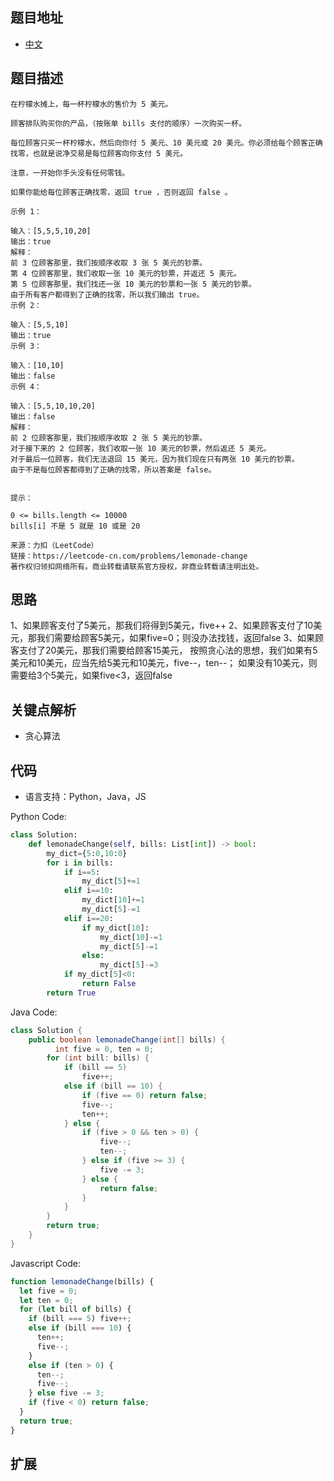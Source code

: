 ## 题目地址

- [中文](https://leetcode-cn.com/problems/lemonade-change/)

## 题目描述

```
在柠檬水摊上，每一杯柠檬水的售价为 5 美元。

顾客排队购买你的产品，（按账单 bills 支付的顺序）一次购买一杯。

每位顾客只买一杯柠檬水，然后向你付 5 美元、10 美元或 20 美元。你必须给每个顾客正确找零，也就是说净交易是每位顾客向你支付 5 美元。

注意，一开始你手头没有任何零钱。

如果你能给每位顾客正确找零，返回 true ，否则返回 false 。

示例 1：

输入：[5,5,5,10,20]
输出：true
解释：
前 3 位顾客那里，我们按顺序收取 3 张 5 美元的钞票。
第 4 位顾客那里，我们收取一张 10 美元的钞票，并返还 5 美元。
第 5 位顾客那里，我们找还一张 10 美元的钞票和一张 5 美元的钞票。
由于所有客户都得到了正确的找零，所以我们输出 true。
示例 2：

输入：[5,5,10]
输出：true
示例 3：

输入：[10,10]
输出：false
示例 4：

输入：[5,5,10,10,20]
输出：false
解释：
前 2 位顾客那里，我们按顺序收取 2 张 5 美元的钞票。
对于接下来的 2 位顾客，我们收取一张 10 美元的钞票，然后返还 5 美元。
对于最后一位顾客，我们无法退回 15 美元，因为我们现在只有两张 10 美元的钞票。
由于不是每位顾客都得到了正确的找零，所以答案是 false。
 

提示：

0 <= bills.length <= 10000
bills[i] 不是 5 就是 10 或是 20 

来源：力扣（LeetCode）
链接：https://leetcode-cn.com/problems/lemonade-change
著作权归领扣网络所有。商业转载请联系官方授权，非商业转载请注明出处。
```

## 思路
1、如果顾客支付了5美元，那我们将得到5美元，five++
2、如果顾客支付了10美元，那我们需要给顾客5美元，如果five=0；则没办法找钱，返回false
3、如果顾客支付了20美元，那我们需要给顾客15美元，
    按照贪心法的思想，我们如果有5美元和10美元，应当先给5美元和10美元，five--，ten--；
    如果没有10美元，则需要给3个5美元，如果five<3，返回false
## 关键点解析
- 贪心算法

## 代码

- 语言支持：Python，Java，JS

Python Code:

```python
class Solution:
    def lemonadeChange(self, bills: List[int]) -> bool:
        my_dict={5:0,10:0}
        for i in bills:
            if i==5:
                my_dict[5]+=1
            elif i==10:
                my_dict[10]+=1
                my_dict[5]-=1
            elif i==20:
                if my_dict[10]:
                    my_dict[10]-=1
                    my_dict[5]-=1
                else:
                    my_dict[5]-=3
            if my_dict[5]<0:
                return False
        return True
```

Java Code:

```java
class Solution {
    public boolean lemonadeChange(int[] bills) {
          int five = 0, ten = 0;
        for (int bill: bills) {
            if (bill == 5)
                five++;
            else if (bill == 10) {
                if (five == 0) return false;
                five--;
                ten++;
            } else {
                if (five > 0 && ten > 0) {
                    five--;
                    ten--;
                } else if (five >= 3) {
                    five -= 3;
                } else {
                    return false;
                }
            }
        }
        return true;
    }
}
```

Javascript Code:
```js
function lemonadeChange(bills) {
  let five = 0;
  let ten = 0;
  for (let bill of bills) {
    if (bill === 5) five++;
    else if (bill === 10) {
      ten++;
      five--;
    }
    else if (ten > 0) {
      ten--;
      five--;
    } else five -= 3;
    if (five < 0) return false;
  }
  return true;
}
```

## 扩展
